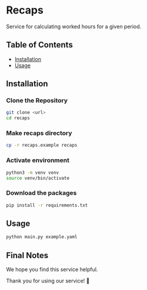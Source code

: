 # Recaps

Service for calculating worked hours for a given period.


## Table of Contents

- [Installation](#installation)
- [Usage](#usage)


## Installation


### Clone the Repository
```bash
git clone <url>
cd recaps
```

### Make recaps directory
```bash
cp -r recaps.example recaps
```

### Activate environment
```bash
python3 -m venv venv
source venv/bin/activate
```

### Download the packages
```bash
pip install -r requirements.txt
```


## Usage
```bash
python main.py example.yaml
```


## Final Notes

We hope you find this service helpful.

Thank you for using our service! 🚀